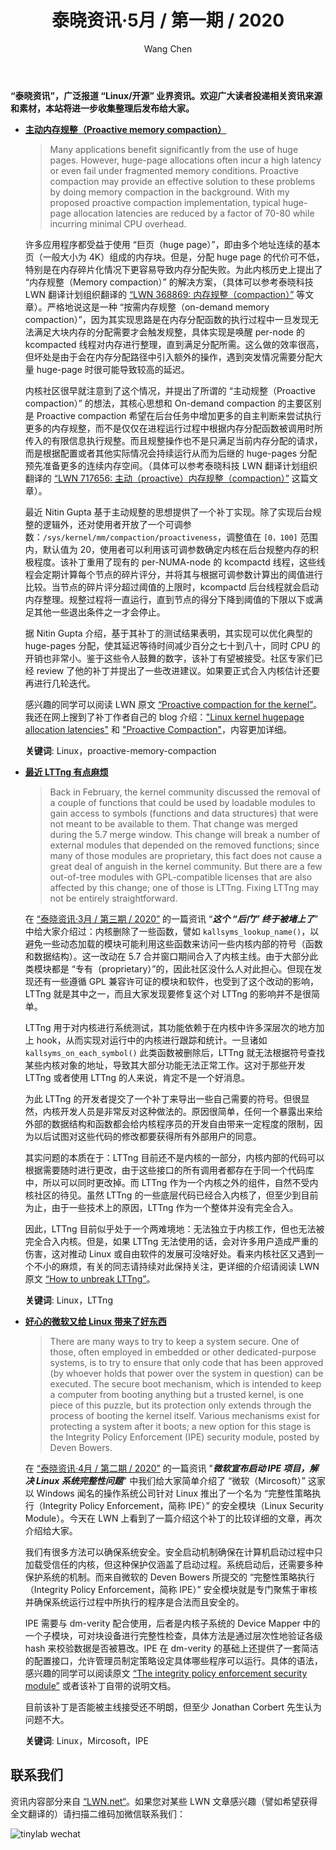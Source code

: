 ﻿---
title: 泰晓资讯·5月 / 第一期 / 2020
author: 'Wang Chen'
group: news
draft: false
top: false
album: 泰晓资讯
layout: weekly
license: "cc-by-nc-nd-4.0"
permalink: /tinylab-weekly-05-1st-2020/
tags:
  - Linux
  - proactive-memory-compaction
  - LTTng
  - Mircosoft
  - IPE
categories:
  - 泰晓资讯
  - 技术动态
  - 行业动向
---

**“泰晓资讯”，广泛报道 “Linux/开源” 业界资讯。欢迎广大读者投递相关资讯来源和素材，本站将进一步收集整理后发布给大家。**

- [**主动内存规整（Proactive memory compaction）**](https://lwn.net/Articles/817905/)
    
    > Many applications benefit significantly from the use of huge pages. However, huge-page allocations often incur a high latency or even fail under fragmented memory conditions. Proactive compaction may provide an effective solution to these problems by doing memory compaction in the background. With my proposed proactive compaction implementation, typical huge-page allocation latencies are reduced by a factor of 70-80 while incurring minimal CPU overhead.

    许多应用程序都受益于使用 “巨页（huge page）”，即由多个地址连续的基本页（一般大小为 4K）组成的内存块。但是，分配 huge page 的代价可不低，特别是在内存碎片化情况下更容易导致内存分配失败。为此内核历史上提出了 “内存规整（Memory compaction）” 的解决方案，（具体可以参考泰晓科技 LWN 翻译计划组织翻译的 [“LWN 368869: 内存规整（compaction）”](http://tinylab.org/lwn-368869/) 等文章）。严格地说这是一种 “按需内存规整（on-demand memory compaction）”，因为其实现思路是在内存分配函数的执行过程中一旦发现无法满足大块内存的分配需要才会触发规整，具体实现是唤醒 per-node 的 kcompacted 线程对内存进行整理，直到满足分配所需。这么做的效率很高，但坏处是由于会在内存分配路径中引入额外的操作，遇到突发情况需要分配大量 huge-page 时很可能导致较高的延迟。

    内核社区很早就注意到了这个情况，并提出了所谓的 “主动规整（Proactive compaction）” 的想法，其核心思想和 On-demand compaction 的主要区别是 Proactive compaction 希望在后台任务中增加更多的自主判断来尝试执行更多的内存规整，而不是仅仅在进程运行过程中根据内存分配函数被调用时所传入的有限信息执行规整。而且规整操作也不是只满足当前内存分配的请求，而是根据配置或者其他实际情况会持续运行从而为后继的 huge-pages 分配预先准备更多的连续内存空间。（具体可以参考泰晓科技 LWN 翻译计划组织翻译的 [“LWN 717656: 主动（proactive）内存规整（compaction）”](http://tinylab.org/lwn-717656/) 这篇文章）。

    最近 Nitin Gupta 基于主动规整的思想提供了一个补丁实现。除了实现后台规整的逻辑外，还对使用者开放了一个可调参数：`/sys/kernel/mm/compaction/proactiveness`，调整值在 `[0，100]` 范围内，默认值为 20，使用者可以利用该可调参数确定内核在后台规整内存的积极程度。该补丁重用了现有的 per-NUMA-node 的 kcompactd 线程，这些线程会定期计算每个节点的碎片评分，并将其与根据可调参数计算出的阈值进行比较。当节点的碎片评分超过阈值的上限时，kcompactd 后台线程就会启动内存整理。规整过程将一直运行，直到节点的得分下降到阈值的下限以下或满足其他一些退出条件之一才会停止。

    据 Nitin Gupta 介绍，基于其补丁的测试结果表明，其实现可以优化典型的 huge-pages 分配，使其延迟等待时间减少百分之七十到八十，同时 CPU 的开销也非常小。鉴于这些令人鼓舞的数字，该补丁有望被接受。社区专家们已经 review 了他的补丁并提出了一些改进建议。如果要正式合入内核估计还要再进行几轮迭代。

    感兴趣的同学可以阅读 LWN 原文 [“Proactive compaction for the kernel”](https://lwn.net/Articles/817905/)。我还在网上搜到了补丁作者自己的 blog 介绍：["Linux kernel hugepage allocation latencies"](https://nitingupta.dev/post/linux-kernel-hugepage-allocation-latencies/) 和 ["Proactive Compaction"](https://nitingupta.dev/post/proactive-compaction/)，内容更加详细。

    **关键词**: Linux，proactive-memory-compaction

- [**最近 LTTng 有点麻烦**](https://lwn.net/Articles/817988/)

    > Back in February, the kernel community discussed the removal of a couple of functions that could be used by loadable modules to gain access to symbols (functions and data structures) that were not meant to be available to them. That change was merged during the 5.7 merge window. This change will break a number of external modules that depended on the removed functions; since many of those modules are proprietary, this fact does not cause a great deal of anguish in the kernel community. But there are a few out-of-tree modules with GPL-compatible licenses that are also affected by this change; one of those is LTTng. Fixing LTTng may not be entirely straightforward.

    在 [“泰晓资讯·3月 / 第三期 / 2020”](http://tinylab.org/tinylab-weekly-03-3rd-2020/) 的一篇资讯 “***这个 “后门” 终于被堵上了***” 中给大家介绍过：内核删除了一些函数，譬如 `kallsyms_lookup_name()`，以避免一些动态加载的模块可能利用这些函数来访问一些内核内部的符号（函数和数据结构）。这一改动在 5.7 合并窗口期间合入了内核主线。由于大部分此类模块都是 “专有（proprietary）”的，因此社区没什么人对此担心。但现在发现还有一些遵循 GPL 兼容许可证的模块和软件，也受到了这个改动的影响，LTTng 就是其中之一，而且大家发现要修复这个对 LTTng 的影响并不是很简单。

    LTTng 用于对内核进行系统测试，其功能依赖于在内核中许多深层次的地方加上 hook，从而实现对运行中的内核进行跟踪和统计。一旦诸如 `kallsyms_on_each_symbol()` 此类函数被删除后，LTTng 就无法根据符号查找某些内核对象的地址，导致其大部分功能无法正常工作。这对于那些开发 LTTng 或者使用 LTTng 的人来说，肯定不是一个好消息。

    为此 LTTng 的开发者提交了一个补丁来导出一些自己需要的符号。但很显然，内核开发人员是非常反对这种做法的。原因很简单，任何一个暴露出来给外部的数据结构和函数都会给内核程序员的开发自由带来一定程度的限制，因为以后试图对这些代码的修改都要获得所有外部用户的同意。

    其实问题的本质在于：LTTng 目前还不是内核的一部分，内核内部的代码可以根据需要随时进行更改，由于这些接口的所有调用者都存在于同一个代码库中，所以可以同时更改掉。而 LTTng 作为一个内核之外的组件，自然不受内核社区的待见。虽然 LTTng 的一些底层代码已经合入内核了，但至少到目前为止，由于一些技术上的原因，LTTng 作为一个整体并没有完全合入。

    因此，LTTng 目前似乎处于一个两难境地：无法独立于内核工作，但也无法被完全合入内核。但是，如果 LTTng 无法使用的话，会对许多用户造成严重的伤害，这对推动 Linux 或自由软件的发展可没啥好处。看来内核社区又遇到一个不小的麻烦，有关的同志请持续对此保持关注，更详细的介绍请阅读 LWN 原文 [“How to unbreak LTTng”](https://lwn.net/Articles/817988/)。

    **关键词**: Linux，LTTng

- [**好心的微软又给 Linux 带来了好东西**](https://lwn.net/Articles/817472/)

    > There are many ways to try to keep a system secure. One of those, often employed in embedded or other dedicated-purpose systems, is to try to ensure that only code that has been approved (by whoever holds that power over the system in question) can be executed. The secure boot mechanism, which is intended to keep a computer from booting anything but a trusted kernel, is one piece of this puzzle, but its protection only extends through the process of booting the kernel itself. Various mechanisms exist for protecting a system after it boots; a new option for this stage is the Integrity Policy Enforcement (IPE) security module, posted by Deven Bowers.

    在 [“泰晓资讯·4月 / 第二期 / 2020”](http://tinylab.org/tinylab-weekly-04-2nd-2020/) 的一篇资讯 "***微软宣布启动 IPE 项目，解决 Linux 系统完整性问题***" 中我们给大家简单介绍了 “微软（Mircosoft）” 这家以 Windows 闻名的操作系统公司针对 Linux 推出了一个名为 “完整性策略执行（Integrity Policy Enforcement，简称 IPE）” 的安全模块（Linux Security Module）。今天在 LWN 上看到了一篇介绍这个补丁的比较详细的文章，再次介绍给大家。

    我们有很多方法可以确保系统安全。安全启动机制确保在计算机启动过程中只加载受信任的内核，但这种保护仅涵盖了启动过程。系统启动后，还需要多种保护系统的机制。而来自微软的 Deven Bowers 所提交的 “完整性策略执行（Integrity Policy Enforcement，简称 IPE）” 安全模块就是专门聚焦于审核并确保系统运行过程中所执行的程序是合法而且安全的。

    IPE 需要与 dm-verity 配合使用，后者是内核子系统的 Device Mapper 中的一个子模块，可对块设备进行完整性检查，具体方法是通过层次性地验证各级 hash 来校验数据是否被篡改。IPE 在 dm-verity 的基础上还提供了一套简洁的配置接口，允许管理员制定策略设定具体哪些程序可以运行。具体的语法，感兴趣的同学可以阅读原文 [“The integrity policy enforcement security module”](https://lwn.net/Articles/817472/) 或者该补丁自带的说明文档。

    目前该补丁是否能被主线接受还不明朗，但至少 Jonathan Corbert 先生认为问题不大。

    **关键词**: Linux，Mircosoft，IPE

## 联系我们

资讯内容部分来自 [“LWN.net“](https://lwn.net/)。如果您对某些 LWN 文章感兴趣（譬如希望获得全文翻译的）请扫描二维码加微信联系我们：

![tinylab wechat](/images/wechat/tinylab.jpg)
